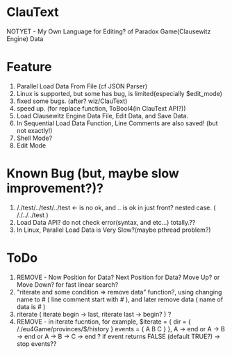 # ClauText
  NOTYET - My Own Language for Editing? of Paradox Game(Clausewitz Engine) Data
# Feature
  1. Parallel Load Data From File (cf JSON Parser)
  2. Linux is supported, but some has bug, is limited(especially $edit_mode)
  3. fixed some bugs. (after? wiz/ClauText)
  4. speed up. (for replace function, ToBool4(in ClauText API?))
  5. Load Clausewitz Engine Data File, Edit Data, and Save Data.
  6. In Sequential Load Data Function, Line Comments are also saved! (but not exactly!)
  7. Shell Mode?
  8. Edit Mode
# Known Bug (but, maybe slow improvement?)?
  1. /./test/../test/../test <- is no ok, and .. is ok in just front? nested case. ( /./../../test )
  2. Load Data API? do not check error(syntax, and etc...) totally.?? 
  3. In Linux, Parallel Load Data is Very Slow?(maybe pthread problem?)
# ToDo
  1. REMOVE - Now Position for Data? Next Position for Data? Move Up? or Move Down? for fast linear search?
  2. "riterate and some condition => remove data" function?, using changing name to # ( line comment start with # ), 
      and later remove data ( name of data is # )
  3. riterate ( iterate begin -> last, riterate last -> begin? ) ?
  4. REMOVE - in iterate fucntion, for example, $iterate = { dir = { /./eu4Game/provinces/$/history } events = { A B C } },
        A -> end or A -> B -> end or A -> B -> C -> end ?   if event returns FALSE (default TRUE?) -> stop events??

